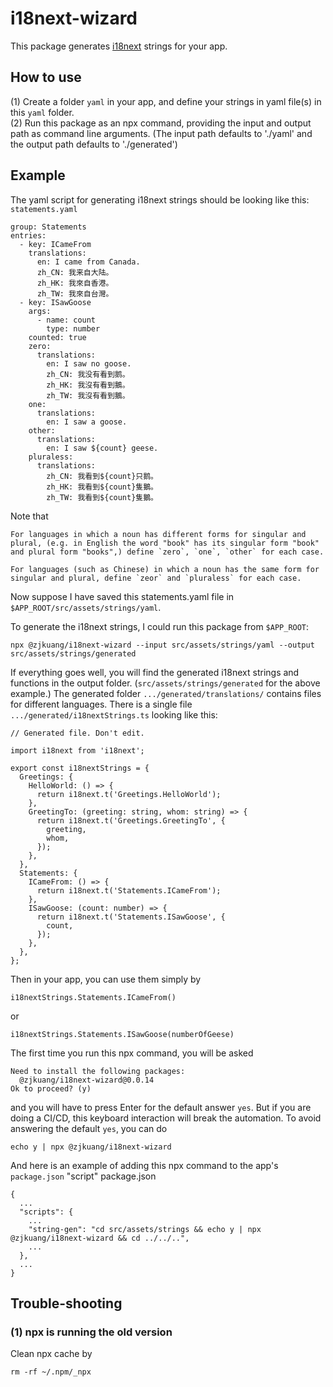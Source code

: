 # i18next-wizard

This package generates [i18next](https://yarnpkg.com/package/i18next) strings for your app.

## How to use

(1) Create a folder `yaml` in your app, and define your strings in yaml file(s) in this `yaml` folder.  
(2) Run this package as an npx command, providing the input and output path as command line arguments. (The input path defaults to './yaml' and the output path defaults to './generated')

## Example

The yaml script for generating i18next strings should be looking like this:  
`statements.yaml`
```
group: Statements
entries:
  - key: ICameFrom
    translations:
      en: I came from Canada.
      zh_CN: 我来自大陆。
      zh_HK: 我來自香港。
      zh_TW: 我來自台灣。
  - key: ISawGoose
    args:
      - name: count
        type: number
    counted: true
    zero:
      translations:
        en: I saw no goose.
        zh_CN: 我没有看到鹅。
        zh_HK: 我沒有看到鵝。
        zh_TW: 我沒有看到鵝。
    one:
      translations:
        en: I saw a goose.
    other:
      translations:
        en: I saw ${count} geese.
    pluraless:
      translations:
        zh_CN: 我看到${count}只鹅。
        zh_HK: 我看到${count}隻鵝。
        zh_TW: 我看到${count}隻鵝。
```

Note that
```
For languages in which a noun has different forms for singular and plural, (e.g. in English the word "book" has its singular form "book" and plural form "books",) define `zero`, `one`, `other` for each case.

For languages (such as Chinese) in which a noun has the same form for singular and plural, define `zeor` and `pluraless` for each case.
```

Now suppose I have saved this statements.yaml file in `$APP_ROOT/src/assets/strings/yaml`.

To generate the i18next strings, I could run this package from `$APP_ROOT`:
```
npx @zjkuang/i18next-wizard --input src/assets/strings/yaml --output src/assets/strings/generated
```

If everything goes well, you will find the generated i18next strings and functions in the output folder. (`src/assets/strings/generated` for the above example.) The generated folder `.../generated/translations/` contains files for different languages. There is a single file `.../generated/i18nextStrings.ts` looking like this:
```
// Generated file. Don't edit.

import i18next from 'i18next';

export const i18nextStrings = {
  Greetings: {
    HelloWorld: () => {
      return i18next.t('Greetings.HelloWorld');
    },
    GreetingTo: (greeting: string, whom: string) => {
      return i18next.t('Greetings.GreetingTo', {
        greeting,
        whom,
      });
    },
  },
  Statements: {
    ICameFrom: () => {
      return i18next.t('Statements.ICameFrom');
    },
    ISawGoose: (count: number) => {
      return i18next.t('Statements.ISawGoose', {
        count,
      });
    },
  },
};
```

Then in your app, you can use them simply by
```
i18nextStrings.Statements.ICameFrom()
```
or
```
i18nextStrings.Statements.ISawGoose(numberOfGeese)
```

The first time you run this npx command, you will be asked
```
Need to install the following packages:
  @zjkuang/i18next-wizard@0.0.14
Ok to proceed? (y) 
```
and you will have to press Enter for the default answer `yes`. But if you are doing a CI/CD, this keyboard interaction will break the automation. To avoid answering the default `yes`, you can do
```
echo y | npx @zjkuang/i18next-wizard
```
And here is an example of adding this npx command to the app's `package.json` "script"
package.json
```
{
  ...
  "scripts": {
    ...
    "string-gen": "cd src/assets/strings && echo y | npx @zjkuang/i18next-wizard && cd ../../..",
    ...
  },
  ...
}
```

## Trouble-shooting

### (1) npx is running the old version
Clean npx cache by
```
rm -rf ~/.npm/_npx
```
